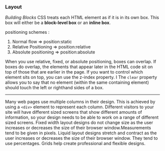 ### **Layout**

*Building Blocks* 
CSS treats each HTML element as if it is in its own box. This box will either be a **block-level box** or an **inline box**.

positioning schemes : 
1. Normal flow => position:static
2. Relative Positioning => position:relative
3. Absolute positioning => position:absolute

When you use relative, fixed, or absolute positioning, boxes can overlap. If boxes do overlap, the elements that appear later in the
HTML code sit on top of those that are earlier in the page. If you want to control which element sits on top, you can use the z-index property. I
The `clear` property allows you to say that no element (within the same containing element) should touch the left or righthand sides of a box.

 ------------------------------------------------------------

Many web pages use multiple columns in their design. This is achieved by using a `<div>` element to represent each column.
Different visitors to your site will have different sized screens that show different amounts of information, so your design needs to be able to work on a range of different sized screens.
Fixed width layout designs do not change size as the user increases or decreases the size of their browser window.Measurements tend to be given in pixels.
Liquid layout designs stretch and contract as the user increases or decreases the size of their browser
window. They tend to use percentages.
Grids help create professional and flexible designs.